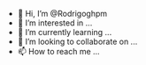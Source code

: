 - 👋 Hi, I’m @Rodrigoghpm
- 👀 I’m interested in ...
- 🌱 I’m currently learning ...
- 💞️ I’m looking to collaborate on ...
- 📫 How to reach me ...

<!---
Rodrigoghpm/Rodrigoghpm is a ✨ special ✨ repository because its `README.md` (this file) appears on your GitHub profile.
You can click the Preview link to take a look at your changes.
--->
